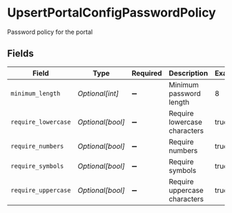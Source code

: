 # UpsertPortalConfigPasswordPolicy

Password policy for the portal


## Fields

| Field                        | Type                         | Required                     | Description                  | Example                      |
| ---------------------------- | ---------------------------- | ---------------------------- | ---------------------------- | ---------------------------- |
| `minimum_length`             | *Optional[int]*              | :heavy_minus_sign:           | Minimum password length      | 8                            |
| `require_lowercase`          | *Optional[bool]*             | :heavy_minus_sign:           | Require lowercase characters | true                         |
| `require_numbers`            | *Optional[bool]*             | :heavy_minus_sign:           | Require numbers              | true                         |
| `require_symbols`            | *Optional[bool]*             | :heavy_minus_sign:           | Require symbols              | true                         |
| `require_uppercase`          | *Optional[bool]*             | :heavy_minus_sign:           | Require uppercase characters | true                         |